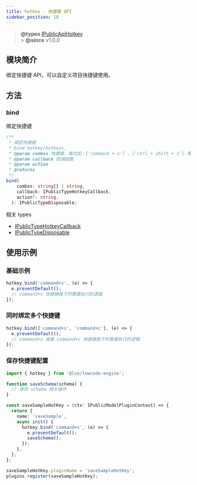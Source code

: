 ```yaml
---
title: hotkey - 快捷键 API
sidebar_position: 10
---
```


> **@types** [IPublicApiHotkey](https://github.com/fe-lce/lowcode-engine/blob/main/packages/types/src/shell/api/hotkey.ts)<br/> > **@since** v1.0.0

## 模块简介

绑定快捷键 API，可以自定义项目快捷键使用。

## 方法

### bind

绑定快捷键

```typescript
/**
 * 绑定快捷键
 * bind hotkey/hotkeys,
 * @param combos 快捷键，格式如：['command + s'] 、['ctrl + shift + s'] 等
 * @param callback 回调函数
 * @param action
 * @returns
 */
bind(
    combos: string[] | string,
    callback: IPublicTypeHotkeyCallback,
    action?: string,
  ): IPublicTypeDisposable;
```

相关 types

- [IPublicTypeHotkeyCallback](https://github.com/fe-lce/lowcode-engine/blob/main/packages/types/src/shell/type/hotkey-callback.ts)
- [IPublicTypeDisposable](https://github.com/fe-lce/lowcode-engine/blob/main/packages/types/src/shell/type/disposable.ts)

## 使用示例

### 基础示例

```typescript
hotkey.bind('command+s', (e) => {
  e.preventDefault();
  // command+s 快捷键按下时需要执行的逻辑
});
```

### 同时绑定多个快捷键

```typescript
hotkey.bind(['command+s', 'command+c'], (e) => {
  e.preventDefault();
  // command+s 或者 command+c 快捷键按下时需要执行的逻辑
});
```

### 保存快捷键配置

```typescript
import { hotkey } from '@lce/lowcode-engine';

function saveSchema(schema) {
  // 保存 schema 相关操作
}

const saveSampleHotKey = (ctx: IPublicModelPluginContext) => {
  return {
    name: 'saveSample',
    async init() {
      hotkey.bind('command+s', (e) => {
        e.preventDefault();
        saveSchema();
      });
    },
  };
};

saveSampleHotKey.pluginName = 'saveSampleHotKey';
plugins.register(saveSampleHotKey);
```
